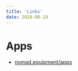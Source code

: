 ```yaml
---
title: 'Links'
date: 2018-06-19
---
```


# Apps

* [nomad.equipment/apps](http://nomad.equipment/apps/)
